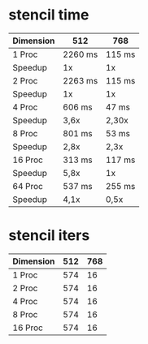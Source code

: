 # stencil time

| Dimension | 512| 768 |
|---|---|---|
| 1 Proc | 2260 ms | 115 ms |
| Speedup | 1x | 1x |
| 2 Proc | 2263 ms | 115 ms |
| Speedup | 1x | 1x |
| 4 Proc | 606 ms | 47 ms | 
| Speedup | 3,6x | 2,30x |
| 8 Proc | 801 ms | 53 ms |
| Speedup | 2,8x | 2,3x |
| 16 Proc | 313 ms | 117 ms | 
| Speedup | 5,8x | 1x |
| 64 Proc | 537 ms | 255 ms | 
| Speedup |  4,1x | 0,5x |


# stencil iters

| Dimension | 512| 768 |
|---|---|---|
| 1 Proc | 574 | 16 |
| 2 Proc | 574 | 16 |
| 4 Proc | 574 | 16 |
| 8 Proc | 574 | 16 |
| 16 Proc | 574 | 16 | 

